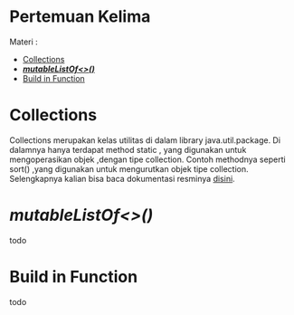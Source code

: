 # Pertemuan Kelima

Materi :
- [Collections](#collections)
- [***mutableListOf<>()***](#mutablelistof)
- [Build in Function](#build-in-function)

Collections
======================

Collections merupakan kelas utilitas di dalam library java.util.package. Di dalamnya hanya terdapat method static , yang digunakan untuk mengoperasikan objek ,dengan tipe collection. Contoh methodnya seperti sort() ,yang digunakan untuk mengurutkan objek tipe collection. Selengkapnya kalian bisa baca dokumentasi resminya [disini](https://kotlinlang.org/docs/collections-overview.html#map).

***mutableListOf<>()***
======================

todo

Build in Function
======================

todo
